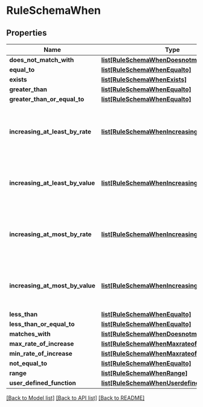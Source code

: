 # RuleSchemaWhen

## Properties
Name | Type | Description | Notes
------------ | ------------- | ------------- | -------------
**does_not_match_with** | [**list[RuleSchemaWhenDoesnotmatchwith]**](RuleSchemaWhenDoesnotmatchwith.md) |  | [optional] 
**equal_to** | [**list[RuleSchemaWhenEqualto]**](RuleSchemaWhenEqualto.md) |  | [optional] 
**exists** | [**list[RuleSchemaWhenExists]**](RuleSchemaWhenExists.md) |  | [optional] 
**greater_than** | [**list[RuleSchemaWhenEqualto]**](RuleSchemaWhenEqualto.md) |  | [optional] 
**greater_than_or_equal_to** | [**list[RuleSchemaWhenEqualto]**](RuleSchemaWhenEqualto.md) |  | [optional] 
**increasing_at_least_by_rate** | [**list[RuleSchemaWhenIncreasingatleastbyrate]**](RuleSchemaWhenIncreasingatleastbyrate.md) | Rate of increase between successive values is at least given rate | [optional] 
**increasing_at_least_by_value** | [**list[RuleSchemaWhenIncreasingatleastbyvalue]**](RuleSchemaWhenIncreasingatleastbyvalue.md) | Increase between successive values is at least given value | [optional] 
**increasing_at_most_by_rate** | [**list[RuleSchemaWhenIncreasingatleastbyrate]**](RuleSchemaWhenIncreasingatleastbyrate.md) | Rate of increase between successive values is at most given rate | [optional] 
**increasing_at_most_by_value** | [**list[RuleSchemaWhenIncreasingatleastbyvalue]**](RuleSchemaWhenIncreasingatleastbyvalue.md) | Increase between successive values is at most given value | [optional] 
**less_than** | [**list[RuleSchemaWhenEqualto]**](RuleSchemaWhenEqualto.md) |  | [optional] 
**less_than_or_equal_to** | [**list[RuleSchemaWhenEqualto]**](RuleSchemaWhenEqualto.md) |  | [optional] 
**matches_with** | [**list[RuleSchemaWhenDoesnotmatchwith]**](RuleSchemaWhenDoesnotmatchwith.md) |  | [optional] 
**max_rate_of_increase** | [**list[RuleSchemaWhenMaxrateofincrease]**](RuleSchemaWhenMaxrateofincrease.md) |  | [optional] 
**min_rate_of_increase** | [**list[RuleSchemaWhenMaxrateofincrease]**](RuleSchemaWhenMaxrateofincrease.md) |  | [optional] 
**not_equal_to** | [**list[RuleSchemaWhenEqualto]**](RuleSchemaWhenEqualto.md) |  | [optional] 
**range** | [**list[RuleSchemaWhenRange]**](RuleSchemaWhenRange.md) |  | [optional] 
**user_defined_function** | [**list[RuleSchemaWhenUserdefinedfunction]**](RuleSchemaWhenUserdefinedfunction.md) |  | [optional] 

[[Back to Model list]](../README.md#documentation-for-models) [[Back to API list]](../README.md#documentation-for-api-endpoints) [[Back to README]](../README.md)


